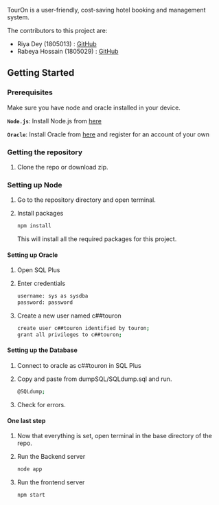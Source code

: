 TourOn is a user-friendly, cost-saving hotel booking and management system.

The contributors to this project are:
- Riya Dey (1805013) : [GitHub](https://github.com/RiyoCafe)
- Rabeya Hossain  (1805029) : [GitHub](https://github.com/Rabeya-hossain)

## Getting Started

### Prerequisites

Make sure you have node and oracle installed in your device.

**`Node.js`**: Install Node.js from [here](https://nodejs.org/en/download/)

**`Oracle`**: Install Oracle from [here](http://www.oracle.com/index.html) and register for an account of your own


### Getting the repository

1. Clone the repo or download zip.

### Setting up Node

1. Go to the repository directory and open terminal.

2. Install packages

    ```sh
    npm install
    ```
   This will install all the required packages for this project.

#### Setting up Oracle

1. Open SQL Plus

2. Enter credentials

   ```sh
   username: sys as sysdba
   password: password
   ```

3.  Create a new user named c##touron

    ```sh
    create user c##touron identified by touron;
    grant all privileges to c##touron;
    ```

#### Setting up the Database

1. Connect to oracle as c##touron in SQL Plus

2. Copy and paste from dumpSQL/SQLdump.sql and run.
    ```sh
   @SQLdump;
    ```

3. Check for errors.

#### One last step

1. Now that everything is set, open terminal in the base directory of the repo.

2. Run the Backend server

    ```sh
    node app 
    ```
    
3. Run the frontend server
    
    ```sh
    npm start 
    ```


